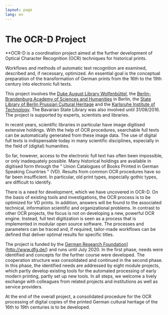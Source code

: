 ```yaml
---
layout: page
lang: en
---
```


# The OCR-D Project

**OCR-D is a coordination project aimed at the further development of Optical Character Recognition (OCR) techniques for historical prints.

Workflows and methods of automatic text recognition are examined, described and, if necessary, optimized. An essential goal is the conceptual preparation of the transformation of German prints from the 16th to the 19th century into electronic full texts.

This project involves the [Duke August Library Wolfenbüttel](http://www.hab.de/), the [Berlin-Brandenburg Academy of Sciences and Humanities](http://www.bbaw.de/) in Berlin, the [State Library of Berlin Prussian Cultural Heritage](http://staatsbibliothek-berlin.de/) and the [Karlsruhe Institute of Technology](http://www.kit.edu/). The Bavarian State Library was also involved until 31/08/2016. The project is supported by experts, scientists and libraries.

In recent years, scientific libraries in particular have image digitised extensive holdings. With the help of OCR procedures, searchable full texts can be automatically generated from these image data. The use of digital full texts is indispensable today in many scientific disciplines, especially in the field of (digital) humanities.

So far, however, access to the electronic full text has often been impossible, or only inadequately possible. Many historical holdings are available in digitised form through the " Union Catalogues of Books Printed in German Speaking Countries " (VD). Results from common OCR procedures have so far been insufficient. In particular, old print types, especially gothic types, are difficult to identify.

There is a need for development, which we have uncovered in OCR-D. On the basis of existing tools and investigations, the OCR process is to be optimized for VD prints. In addition, answers will be found to the associated technical, information scientific and organizational problems. In contrast to other OCR projects, the focus is not on developing a new, powerful OCR engine. Instead, full text digitization is seen as a process that is implemented in modular open source software. The processes and parameters can be traced and, if required, tailor-made workflows can be defined that deliver optimal results for specific titles.

The project is funded by the [German Research Foundation](DFG)](http://www.dfg.de/) and runs until July 2020. In the first phase, needs were identified and concepts for the further course were developed. The cooperation structure was consolidated and continued in the second phase. In this phase, the identified needs are addressed by eight module projects, which partly develop existing tools for the automated processing of early modern printing, partly set up new tools. In all steps, we welcome a lively exchange with colleagues from related projects and institutions as well as service providers.

At the end of the overall project, a consolidated procedure for the OCR processing of digital copies of the printed German cultural heritage of the 16th to 19th centuries is to be developed.
